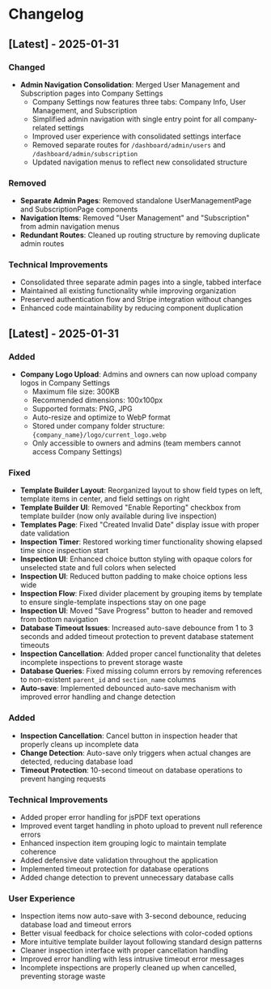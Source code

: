 # Changelog

## [Latest] - 2025-01-31

### Changed
- **Admin Navigation Consolidation**: Merged User Management and Subscription pages into Company Settings
  - Company Settings now features three tabs: Company Info, User Management, and Subscription
  - Simplified admin navigation with single entry point for all company-related settings
  - Improved user experience with consolidated settings interface
  - Removed separate routes for `/dashboard/admin/users` and `/dashboard/admin/subscription`
  - Updated navigation menus to reflect new consolidated structure

### Removed
- **Separate Admin Pages**: Removed standalone UserManagementPage and SubscriptionPage components
- **Navigation Items**: Removed "User Management" and "Subscription" from admin navigation menus
- **Redundant Routes**: Cleaned up routing structure by removing duplicate admin routes

### Technical Improvements
- Consolidated three separate admin pages into a single, tabbed interface
- Maintained all existing functionality while improving organization
- Preserved authentication flow and Stripe integration without changes
- Enhanced code maintainability by reducing component duplication

## [Latest] - 2025-01-31

### Added
- **Company Logo Upload**: Admins and owners can now upload company logos in Company Settings
  - Maximum file size: 300KB
  - Recommended dimensions: 100x100px
  - Supported formats: PNG, JPG
  - Auto-resize and optimize to WebP format
  - Stored under company folder structure: `{company_name}/logo/current_logo.webp`
  - Only accessible to owners and admins (team members cannot access Company Settings)

### Fixed
- **Template Builder Layout**: Reorganized layout to show field types on left, template items in center, and field settings on right
- **Template Builder UI**: Removed "Enable Reporting" checkbox from template builder (now only available during live inspection)
- **Templates Page**: Fixed "Created Invalid Date" display issue with proper date validation
- **Inspection Timer**: Restored working timer functionality showing elapsed time since inspection start
- **Inspection UI**: Enhanced choice button styling with opaque colors for unselected state and full colors when selected
- **Inspection UI**: Reduced button padding to make choice options less wide
- **Inspection Flow**: Fixed divider placement by grouping items by template to ensure single-template inspections stay on one page
- **Inspection UI**: Moved "Save Progress" button to header and removed from bottom navigation
- **Database Timeout Issues**: Increased auto-save debounce from 1 to 3 seconds and added timeout protection to prevent database statement timeouts
- **Inspection Cancellation**: Added proper cancel functionality that deletes incomplete inspections to prevent storage waste
- **Database Queries**: Fixed missing column errors by removing references to non-existent `parent_id` and `section_name` columns
- **Auto-save**: Implemented debounced auto-save mechanism with improved error handling and change detection

### Added
- **Inspection Cancellation**: Cancel button in inspection header that properly cleans up incomplete data
- **Change Detection**: Auto-save only triggers when actual changes are detected, reducing database load
- **Timeout Protection**: 10-second timeout on database operations to prevent hanging requests

### Technical Improvements
- Added proper error handling for jsPDF text operations
- Improved event target handling in photo upload to prevent null reference errors
- Enhanced inspection item grouping logic to maintain template coherence
- Added defensive date validation throughout the application
- Implemented timeout protection for database operations
- Added change detection to prevent unnecessary database calls

### User Experience
- Inspection items now auto-save with 3-second debounce, reducing database load and timeout errors
- Better visual feedback for choice selections with color-coded options
- More intuitive template builder layout following standard design patterns
- Cleaner inspection interface with proper cancellation handling
- Improved error handling with less intrusive timeout error messages
- Incomplete inspections are properly cleaned up when cancelled, preventing storage waste